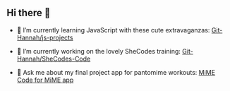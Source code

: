## Hi there 👋

- 🌱 I’m currently learning JavaScript with these cute extravaganzas:
[Git-Hannah/js-projects](https://github.com/Git-Hannah/js-projects)

- 🩷 I’m currently working on the lovely SheCodes training:
[Git-Hannah/SheCodes-Code](https://github.com/Git-Hannah/SheCodes-Code)

- 💬 Ask me about my final project app for pantomime workouts:
[MiME](https://mime-training-app.hannahsenft.com/)
[Code for MiME app](https://github.com/Git-Hannah/nf-capstone)

<!--
**Git-Hannah/Git-Hannah** is a ✨ _special_ ✨ repository because its `README.md` (this file) appears on your GitHub profile.

Here are some ideas to get you started:

- 🔭 I’m currently working on ...
- 🌱 I’m currently learning ...
- 👯 I’m looking to collaborate on ...
- 🤔 I’m looking for help with ...
- 💬 Ask me about ...
- 📫 How to reach me: ...
- 😄 Pronouns: ...
- ⚡ Fun fact: ...
-->
